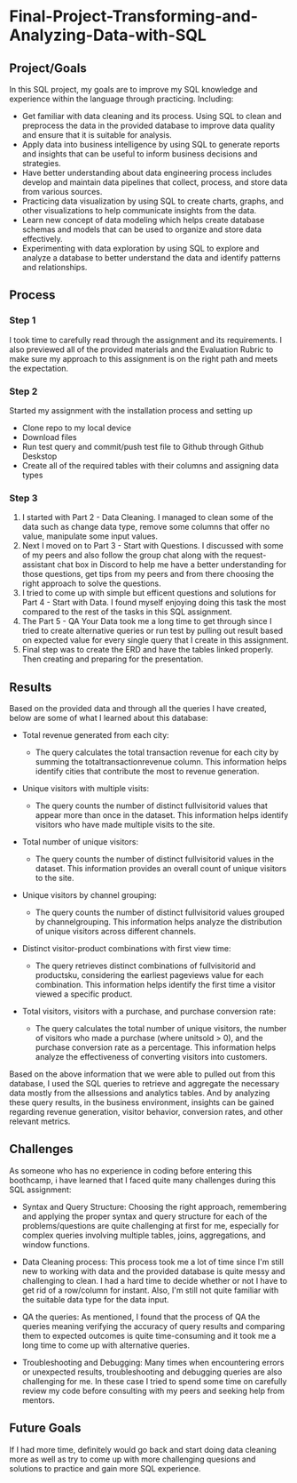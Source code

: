 # Final-Project-Transforming-and-Analyzing-Data-with-SQL

## Project/Goals
In this SQL project, my goals are to improve my SQL knowledge and  experience within the language through practicing. Including:
  - Get familiar with data cleaning and its process. Using SQL to clean and preprocess the data in the provided database to improve data quality and ensure that it       is suitable for analysis.
  - Apply data into business intelligence by using SQL to generate reports and insights that can be useful to inform business decisions and strategies.
  - Have better understanding about data engineering process includes develop and maintain data pipelines that collect, process, and store data from various sources.
  - Practicing data visualization by using SQL to create charts, graphs, and other visualizations to help communicate insights from the data.
  - Learn new concept of data modeling which helps create database schemas and models that can be used to organize and store data effectively.
  - Experimenting with data exploration by using SQL to explore and analyze a database to better understand the data and identify patterns and relationships.

## Process
### Step 1
I took time to carefully read through the assignment and its requirements. I also previewed all of the provided materials and the Evaluation Rubric to make sure my approach to this assignment is on the right path and meets the expectation.
### Step 2
Started my assignment with the installation process and setting up 
  - Clone repo to my local device
  - Download files
  - Run test query and commit/push test file to Github through Github Deskstop
  - Create all of the required tables with their columns and assigning data types
 ### Step 3
1. I started with Part 2 - Data Cleaning. I managed to clean some of the data such as change data type, remove some columns that offer no value, manipulate some input values.
2. Next I moved on to Part 3 - Start with Questions. I discussed with some of my peers and also follow the group chat along with the request-assistant chat box in Discord to help me have a better understanding for those questions, get tips from my peers and from there choosing the right approach to solve the questions.
3. I tried to come up with simple but efficent questions and solutions for Part 4 - Start with Data. I found myself enjoying doing this task the most compared to the rest of the tasks in this SQL assignment.
4. The Part 5 - QA Your Data took me a long time to get through since I tried to create alternative queries or run test by pulling out result based on expected value for every single query that I create in this assignment.
5. Final step was to create the ERD and have the tables linked properly. Then creating and preparing for the presentation.

## Results

Based on the provided data and through all the queries I have created, below are some of what I learned about this database:
 
 - Total revenue generated from each city:
      + The query calculates the total transaction revenue for each city by summing the totaltransactionrevenue column. This information helps identify cities that contribute the most to revenue generation.

  - Unique visitors with multiple visits:
      + The query counts the number of distinct fullvisitorid values that appear more than once in the dataset. This information helps identify visitors who have made multiple visits to the site.

  - Total number of unique visitors:
      + The query counts the number of distinct fullvisitorid values in the dataset. This information provides an overall count of unique visitors to the site.

  - Unique visitors by channel grouping:
      + The query counts the number of distinct fullvisitorid values grouped by channelgrouping. This information helps analyze the distribution of unique visitors across different channels.

  - Distinct visitor-product combinations with first view time:
      + The query retrieves distinct combinations of fullvisitorid and productsku, considering the earliest pageviews value for each combination. This information helps identify the first time a visitor viewed a specific product.

  - Total visitors, visitors with a purchase, and purchase conversion rate:
      + The query calculates the total number of unique visitors, the number of visitors who made a purchase (where unitsold > 0), and the purchase conversion rate as a percentage. This information helps analyze the effectiveness of converting visitors into customers.

Based on the above information that we were able to pulled out from this database, I used the SQL queries to retrieve and aggregate the necessary data mostly from the allsessions and analytics tables. And by analyzing these query results, in the business environment, insights can be gained regarding revenue generation, visitor behavior, conversion rates, and other relevant metrics.

## Challenges 

As someone who has no experience in coding before entering this boothcamp, i have learned that I faced quite many challenges during this SQL assignment:

  - Syntax and Query Structure: Choosing the right approach, remembering and applying the proper syntax and query structure for each of the problems/questions are quite challenging at first for me, especially for complex queries involving multiple tables, joins, aggregations, and window functions.

  - Data Cleaning process: This process took me a lot of time since I'm still new to working with data and the provided database is quite messy and challenging to clean. I had a hard time to decide whether or not I have to get rid of a row/column for instant. Also, I'm still not quite familiar with the suitable data type for the data input.

  - QA the queries: As mentioned, I found that the process of QA the queries meaning verifying the accuracy of query results and comparing them to expected outcomes is quite time-consuming and it took me a long time to come up with alternative queries.

  - Troubleshooting and Debugging: Many times when encountering errors or unexpected results, troubleshooting and debugging queries are also challenging for me. In these case I tried to spend some time on carefully review my code before consulting with my peers and seeking help from mentors.

## Future Goals
If I had more time, definitely would go back and start doing data cleaning more as well as try to come up with more challenging quesions and solutions to practice and gain more SQL experience.
